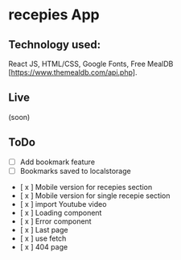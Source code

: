 # recepies App

## Technology used:

React JS, HTML/CSS, Google Fonts, Free MealDB [https://www.themealdb.com/api.php].

## Live

(soon)

## ToDo

- [ ] Add bookmark feature
- [ ] Bookmarks saved to localstorage
- [ x ] Mobile version for recepies section
- [ x ] Mobile version for single recepie section
- [ x ] import Youtube video
- [ x ] Loading component
- [ x ] Error component
- [ x ] Last page
- [ x ] use fetch
- [ x ] 404 page
